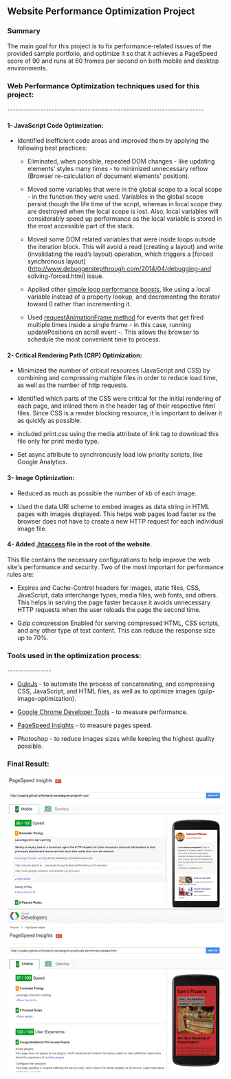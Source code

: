 ## Website Performance Optimization Project

### Summary

The main goal for this project is to fix performance-related issues of the provided sample
portfolio, and optimize it so that it achieves a PageSpeed score of 90 and runs at 60 frames
per second on both mobile and desktop environments.


<h3>Web Performance Optimization techniques used for this project:</h3>
-----------------------------------------------------------------------

#### 1- JavaScript Code Optimization:

* Identified inefficient code areas and improved them by applying the following best practices:

  - Eliminated, when possible, repeated DOM changes - like updating elements’ styles many times -
  to minimized unnecessary reflow (Browser re-calculation of document elements' position).

  - Moved some variables that were in the global scope to a local scope - in the function they were used.
  Variables in the global scope persist though the life time of the script, whereas in local scope they are destroyed when the local scope is lost. Also, local variables will considerably speed up performance as the local variable is stored in the most accessible part of the stack.

  - Moved some DOM related variables that were inside loops outside the iteration block. This will avoid a read (creating a layout) and write (invalidating the read’s layout) operation, which triggers a [forced synchronous layout](http://www.debuggerstepthrough.com/2014/04/debugging-and solving-forced.html) issue.

  - Applied other [simple loop performance boosts](http://archive.oreilly.com/pub/a/server-administration/excerpts/even-faster-websites/writing-efficient-javascript.html#understanding_ajax_performance), like using a local variable instead of a property lookup, and decrementing the iterator toward 0 rather
  than incrementing it.


  - Used [requestAnimationFrame method](https://developer.mozilla.org/en-US/docs/Web/API/window/requestAnimationFrame) for events that get fired multiple times inside a single frame - in this case, running updatePositions on scroll event -. This allows the browser to schedule the most convenient time to process.


#### 2- Critical Rendering Path (CRP) Optimization:

  * Minimized the number of critical resources (JavaScript and CSS) by combining and compressing multiple files in order to reduce load time, as well as the number of http requests.

  * Identified which parts of the CSS were critical for the initial rendering of each page, and inlined them in the header tag of their respective html files. Since CSS is a render blocking resource, it is important to deliver it as quickly as possible.

  * included print.css using the media attribute of link tag to download this file only for print media type.

  * Set async attribute to synchronously load low priority scripts, like Google Analytics.


#### 3- Image Optimization:

  * Reduced as much as possible the number of kb of each image.

  * Used the data URI scheme to embed images as data string in HTML pages with images displayed. This helps web pages load faster as the browser does not have to create a new HTTP request for each individual image file.


#### 4- Added [.htaccess](https://github.com/h5bp/server-configs-apache/blob/master/dist/.htaccess) file in the root of the website.

  This file contains the necessary configurations to help improve the web site's performance and security.  Two of the most important for performance rules are:

  * Expires and Cache-Control headers for images, static files, CSS, JavaScript, data interchange types,
  media files, web fonts, and others. This helps in serving the page faster because it avoids unnecessary HTTP requests when the user reloads the page the second time.

  * Gzip compression Enabled for serving compressed HTML, CSS scripts, and any other type of text content. This can reduce the response size up to 70%.


<h3>Tools used in the optimization process:</h3>
----------------

* [GulpJs](https://github.com/gulpjs/gulp) - to automate the process of concatenating, and compressing
  CSS, JavaScript, and HTML files, as well as to optimize images (gulp-image-optimization).

* [Google Chrome Developer Tools](https://developer.chrome.com/devtools) - to measure performance.

* [PageSpeed Insights](https://developers.google.com/speed/pagespeed/insights/) - to measure pages speed.

* Photoshop - to reduce images sizes while keeping the highest quality possible.


### Final Result:

![Page Speed on Desktops](images/wpo1.png)
![Page Speed on Mobiles](images/wpo2.png)


